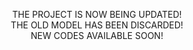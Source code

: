 <p align="center">
	THE PROJECT IS NOW BEING UPDATED!
	</br>
	THE OLD MODEL HAS BEEN DISCARDED!
	</br>
	NEW CODES AVAILABLE SOON!
</p>